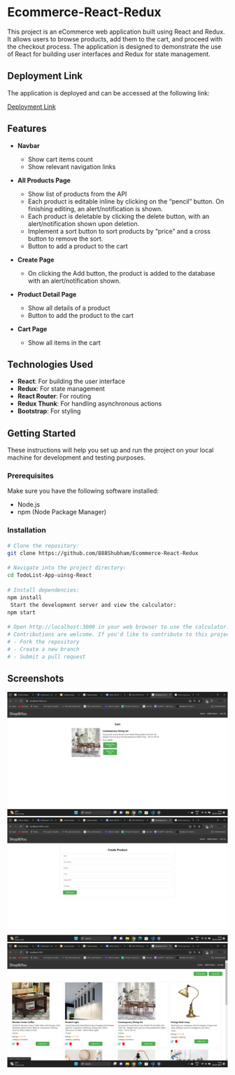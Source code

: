 # Ecommerce-React-Redux

This project is an eCommerce web application built using React and Redux. It allows users to browse products, add them to the cart, and proceed with the checkout process. The application is designed to demonstrate the use of React for building user interfaces and Redux for state management.

## Deployment Link

The application is deployed and can be accessed at the following link:

[Deployment Link]([https://your-deployment-url.com](https://668b82d2f28330c4244ba892--statuesque-pika-e8c936.netlify.app/))

## Features

- **Navbar**
  - Show cart items count
  - Show relevant navigation links

- **All Products Page**
  - Show list of products from the API
  - Each product is editable inline by clicking on the “pencil” button. On finishing editing, an alert/notification is shown.
  - Each product is deletable by clicking the delete button, with an alert/notification shown upon deletion.
  - Implement a sort button to sort products by “price” and a cross button to remove the sort.
  - Button to add a product to the cart

- **Create Page**
  - On clicking the Add button, the product is added to the database with an alert/notification shown.

- **Product Detail Page**
  - Show all details of a product
  - Button to add the product to the cart

- **Cart Page**
  - Show all items in the cart


## Technologies Used

- **React**: For building the user interface
- **Redux**: For state management
- **React Router**: For routing
- **Redux Thunk**: For handling asynchronous actions
- **Bootstrap**: For styling


## Getting Started

These instructions will help you set up and run the project on your local machine for development and testing purposes.

### Prerequisites

Make sure you have the following software installed:

- Node.js
- npm (Node Package Manager)

### Installation


```bash
# Clone the repository:
git clone https://github.com/888Shubham/Ecommerce-React-Redux

# Navigate into the project directory:
cd TodoList-App-uinsg-React

# Install dependencies:
npm install
 Start the development server and view the calculator:
npm start

# Open http://localhost:3000 in your web browser to use the calculator.
# Contributions are welcome. If you'd like to contribute to this project:
# - Fork the repository
# - Create a new branch
# - Submit a pull request
```

## Screenshots
![Screenshot 1](screenshots/screenshot1.png)
![Screenshot 2](screenshots/screenshot2.png)
![Screenshot 3](screenshots/screenshot3.png)


